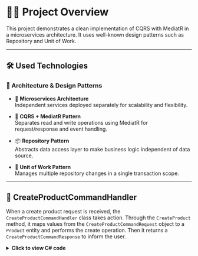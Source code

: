 
# 🧑‍💻 Project Overview

This project demonstrates a clean implementation of CQRS with MediatR in a microservices architecture. It uses well-known design patterns such as Repository and Unit of Work.

---

## 🛠️ Used Technologies

### 🧩 Architecture & Design Patterns
- 🧱 **Microservices Architecture**  
  Independent services deployed separately for scalability and flexibility.

- 🧠 **CQRS + MediatR Pattern**  
  Separates read and write operations using MediatR for request/response and event handling.

- 📦 **Repository Pattern**  
  Abstracts data access layer to make business logic independent of data source.

- 🔄 **Unit of Work Pattern**  
  Manages multiple repository changes in a single transaction scope.

---

## 🧪 CreateProductCommandHandler

When a create product request is received, the `CreateProductCommandHandler` class takes action. Through the `CreateProduct` method, it maps values from the `CreateProductCommandRequest` object to a `Product` entity and performs the create operation. Then it returns a `CreateProductCommandResponse` to inform the user.

<details>
<summary><strong>Click to view C# code</strong></summary>

```csharp
namespace DAL.CQRS.Handlers.CommandHandlers
{
    public class CreateProductCommandHandler
    {
        public CreateProductCommandResponse CreateProduct(CreateProductCommandRequest createProductCommandRequest)
        {
            var id = Guid.NewGuid();
            ApplicationDbContext.ProductList.Add(new()
            {
                Id = id,
                Name = createProductCommandRequest.Name,
                Price = createProductCommandRequest.Price,
                Quantity = createProductCommandRequest.Quantity,
                CreateTime = DateTime.Now
            });

            return new CreateProductCommandResponse
            {
                IsSuccess = true,
                ProductId = id
            };
        }
    }
}
```

</details>
